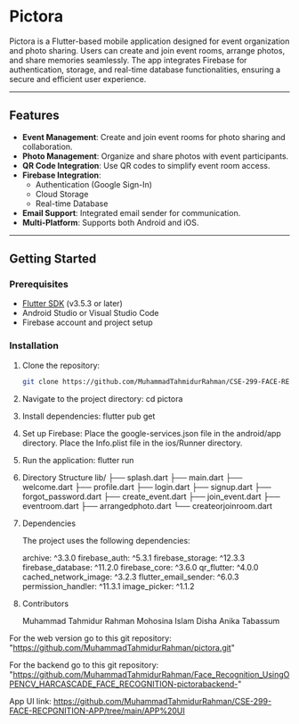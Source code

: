 # Pictora

Pictora is a Flutter-based mobile application designed for event organization and photo sharing. Users can create and join event rooms, arrange photos, and share memories seamlessly. The app integrates Firebase for authentication, storage, and real-time database functionalities, ensuring a secure and efficient user experience.

---

## Features
- **Event Management**: Create and join event rooms for photo sharing and collaboration.
- **Photo Management**: Organize and share photos with event participants.
- **QR Code Integration**: Use QR codes to simplify event room access.
- **Firebase Integration**:
  - Authentication (Google Sign-In)
  - Cloud Storage
  - Real-time Database
- **Email Support**: Integrated email sender for communication.
- **Multi-Platform**: Supports both Android and iOS.

---

## Getting Started

### Prerequisites
- [Flutter SDK](https://flutter.dev/docs/get-started/install) (v3.5.3 or later)
- Android Studio or Visual Studio Code
- Firebase account and project setup

### Installation
1. Clone the repository:
   ```bash
   git clone https://github.com/MuhammadTahmidurRahman/CSE-299-FACE-RECPGNITION-APP

2.  Navigate to the project directory:
    cd pictora
3.  Install dependencies:
    flutter pub get

4.  Set up Firebase:
    Place the google-services.json file in the android/app directory.
    Place the Info.plist file in the ios/Runner directory.

5.  Run the application:
    flutter run

6.  Directory Structure
    lib/
     ├── splash.dart
     ├── main.dart
     ├── welcome.dart
     ├── profile.dart
     ├── login.dart
     ├── signup.dart
     ├── forgot_password.dart
     ├── create_event.dart
     ├── join_event.dart
     ├── eventroom.dart
     ├── arrangedphoto.dart
     └── createorjoinroom.dart
7.  Dependencies

    The project uses the following dependencies:

     archive: ^3.3.0
     firebase_auth: ^5.3.1
     firebase_storage: ^12.3.3
     firebase_database: ^11.2.0
     firebase_core: ^3.6.0
     qr_flutter: ^4.0.0
     cached_network_image: ^3.2.3
     flutter_email_sender: ^6.0.3
     permission_handler: ^11.3.1
     image_picker: ^1.1.2

8.  Contributors

    Muhammad Tahmidur Rahman
    Mohosina Islam Disha
    Anika Tabassum


For the web version go to this git repository: "https://github.com/MuhammadTahmidurRahman/pictora.git"

For the backend go to this git repository: "https://github.com/MuhammadTahmidurRahman/Face_Recognition_UsingOPENCV_HARCASCADE_FACE_RECOGNITION-pictorabackend-"

App UI link: https://github.com/MuhammadTahmidurRahman/CSE-299-FACE-RECPGNITION-APP/tree/main/APP%20UI